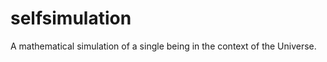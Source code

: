 selfsimulation
==============

A mathematical simulation of a single being in the context of the Universe.
